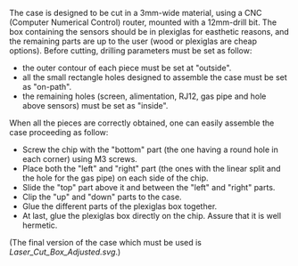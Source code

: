 The case is designed to be cut in a 3mm-wide material, using a CNC (Computer Numerical Control) router, mounted with a 12mm-drill bit. The box containing the sensors should be in plexiglas for easthetic reasons, and the remaining parts are up to the user (wood or plexiglas are cheap options). Before cutting, drilling parameters must be set as follow:
* the outer contour of each piece must be set at "outside".
* all the small rectangle holes designed to assemble the case must be set as "on-path".
* the remaining holes (screen, alimentation, RJ12, gas pipe and hole above sensors) must be set as "inside".

When all the pieces are correctly obtained, one can easily assemble the case proceeding as follow:
* Screw the chip with the "bottom" part (the one having a round hole in each corner) using M3 screws.
* Place both the "left" and "right" part (the ones with the linear split and the hole for the gas pipe) on each side of the chip.
* Slide the "top" part above it and between the "left" and "right" parts.
* Clip the "up" and "down" parts to the case.
* Glue the different parts of the plexiglas box together.
* At last, glue the plexiglas box directly on the chip. Assure that it is well hermetic.

(The final version of the case which must be used is *Laser_Cut_Box_Adjusted.svg*.)
